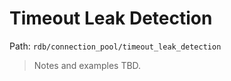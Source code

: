 # Timeout Leak Detection

Path: `rdb/connection_pool/timeout_leak_detection`

> Notes and examples TBD.
